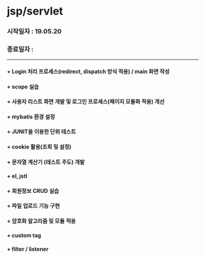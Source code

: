 # jsp/servlet 
### 시작일자 : 19.05.20
### 종료일자 : 

- - -

#### + Login 처리 프로세스(redirect, dispatch 방식 적용) / main 화면 작성
#### + scope 실습
#### + 사용자 리스트 화면 개발 및 로그인 프로세스(페이지 모듈화 적용) 개선
#### + mybatis 환경 설정
#### + JUNIT을 이용한 단위 테스트
#### + cookie 활용(조회 및 설정)
#### + 문자열 계산기 (테스트 주도) 개발
#### + el, jstl
#### + 회원정보 CRUD 실습
#### + 파일 업로드 기능 구현
#### + 암호화 알고리즘 및 모듈 적용
#### + custom tag
#### + filter / listener
